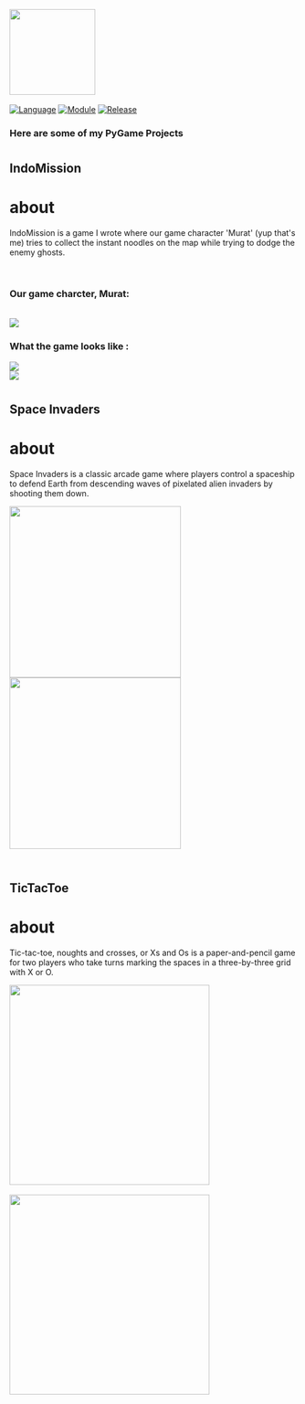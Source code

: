 <img src="https://www.pygame.org/docs/_images/pygame_logo.png"  height="150"></img> <br> <br>
[![Language](https://img.shields.io/badge/language-python-blue.svg?style=flat)](https://www.python.org)
[![Module](https://img.shields.io/badge/module-pygame-brightgreen.svg?style=flat)](http://www.pygame.org/news.html)
[![Release](https://img.shields.io/badge/release-v1.0-orange.svg?style=flat)](http://www.leejamesrobinson.com/space-invaders.html)
<h3>Here are some of my PyGame Projects</h3>

# <h2>IndoMission</h2>
<h1>about</h1>
<p>IndoMission is a game I wrote where our game character 'Murat' (yup that's me) tries to collect the instant noodles on the map while trying to dodge the enemy ghosts.</p> <br>
<h3>Our game charcter, Murat: </h3><br>
<img src ="https://i.imgur.com/Qko9gv4_d.jpg?maxwidth=520&shape=thumb&fidelity=high" ></img> <br>
<h3>What the game looks like :</h3>
<img src ="https://i.imgur.com/MJxQf7G_d.jpg?maxwidth=520&shape=thumb&fidelity=high" ></img> <br>
<img src ="https://i.imgur.com/0KRDIwa_d.jpg?maxwidth=520&shape=thumb&fidelity=high" ></img> <br>

# <h2>Space Invaders</h2>
<h1>about</h1>
<p>Space Invaders is a classic arcade game where players control a spaceship to defend Earth from descending waves of pixelated alien invaders by shooting them down.</p>

<img src ="https://i.imgur.com/EP4sW07.png" height="300" margin-right = 120px></img>
<img src ="https://i.imgur.com/hqG280h.png" height="300"></img>
<br> <br>

# <h2>TicTacToe</h2>

<h1>about</h1>
<p>Tic-tac-toe, noughts and crosses, or Xs and Os is a paper-and-pencil game for two players who take turns marking the spaces in a three-by-three grid with X or O. </p>

<img src ="https://i.imgur.com/fQH7tVF_d.jpg?maxwidth=520&shape=thumb&fidelity=high" height="350" ></img>
<br> <br>
<img src ="https://i.imgur.com/ZUqhGSQ_d.jpg?maxwidth=520&shape=thumb&fidelity=high" height="350"></img>
<br> <br>
